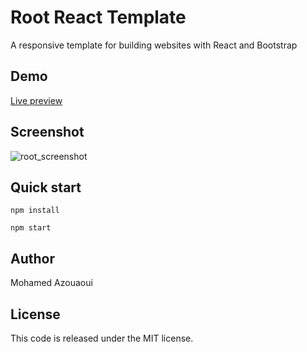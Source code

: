 # Root React Template
A responsive template for building websites with React and Bootstrap


## Demo
[Live preview](https://root-template.netlify.com/)

## Screenshot

![root_screenshot](https://user-images.githubusercontent.com/25878302/61295297-029b0880-a7d8-11e9-84dd-21bb9acc9bb7.jpg)

## Quick start

```
npm install 

npm start
```

## Author
Mohamed Azouaoui

## License
This code is released under the MIT license.

